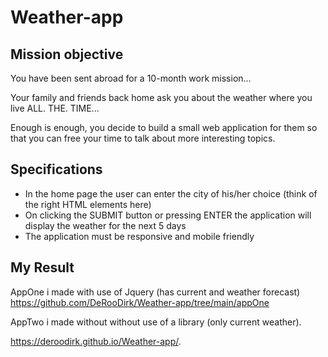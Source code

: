 # Weather-app

## Mission objective

You have been sent abroad for a 10-month work mission...

Your family and friends back home ask you about the weather where you live ALL. THE. TIME...

Enough is enough, you decide to build a small web application for them so that you can free your time to talk about more interesting topics.

## Specifications

* In the home page the user can enter the city of his/her choice (think of the right HTML elements here)
* On clicking the SUBMIT button or pressing ENTER the application will display the weather for the next 5 days
* The application must be responsive and mobile friendly

## My Result

AppOne i made with use of Jquery (has current and weather forecast)
https://github.com/DeRooDirk/Weather-app/tree/main/appOne

AppTwo i made without without use of a library (only current weather).

https://deroodirk.github.io/Weather-app/.

